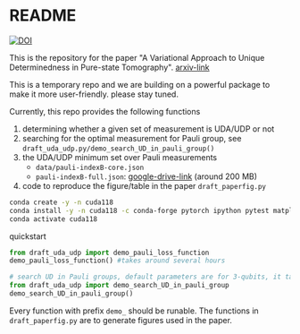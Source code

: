 # README

[![DOI](https://zenodo.org/badge/DOI/10.5281/zenodo.7995116.svg)](https://zenodo.org/doi/10.5281/zenodo.7995115)

This is the repository for the paper "A Variational Approach to Unique Determinedness in Pure-state Tomography". [arxiv-link](https://arxiv.org/abs/2305.10811)

This is a temporary repo and we are building on a powerful package to make it more user-friendly. please stay tuned.

Currently, this repo provides the following functions

1. determining whether a given set of measurement is UDA/UDP or not
2. searching for the optimal measurement for Pauli group, see `draft_uda_udp.py/demo_search_UD_in_pauli_group()`
3. the UDA/UDP minimum set over Pauli measurements
   * `data/pauli-indexB-core.json`
   * `pauli-indexB-full.json`: [google-drive-link](https://drive.google.com/file/d/138XlVUSgOYXh7VqENPgRgsH9UcilVMob/view?usp=sharing) (around 200 MB)
4. code to reproduce the figure/table in the paper `draft_paperfig.py`

```bash
conda create -y -n cuda118
conda install -y -n cuda118 -c conda-forge pytorch ipython pytest matplotlib scipy tqdm cvxpy
conda activate cuda118
```

quickstart

```Python
from draft_uda_udp import demo_pauli_loss_function
demo_pauli_loss_function() #takes around several hours
```

```Python
# search UD in Pauli groups, default parameters are for 3-qubits, it takes several minutes for one cpu core to run one search
from draft_uda_udp import demo_search_UD_in_pauli_group
demo_search_UD_in_pauli_group()
```

Every function with prefix `demo_` should be runable. The functions in `draft_paperfig.py` are to generate figures used in the paper.
